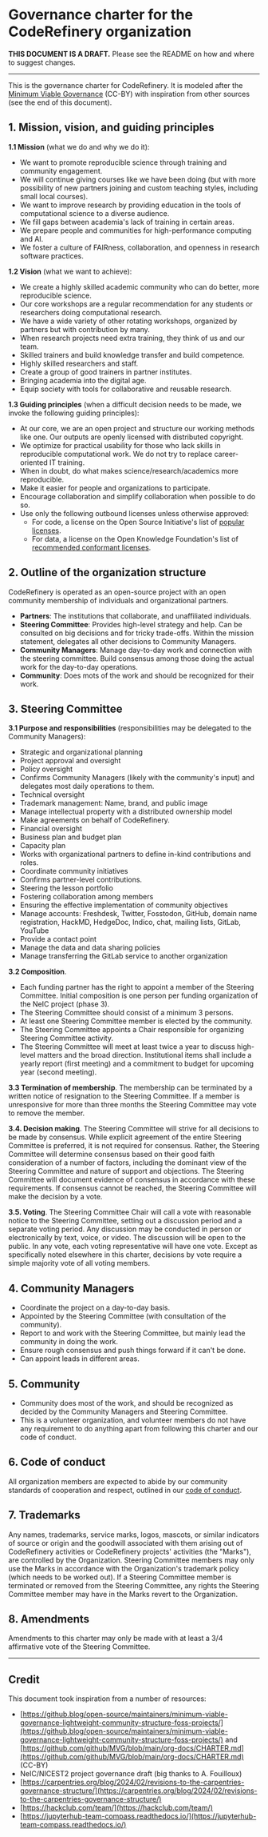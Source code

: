 # Governance charter for the CodeRefinery organization

**THIS DOCUMENT IS A DRAFT.** Please see the README on how and where
to suggest changes.

---

This is the governance charter for CodeRefinery.  It is modeled after the
[Minimum Viable
Governance](https://github.blog/open-source/maintainers/minimum-viable-governance-lightweight-community-structure-foss-projects/)
(CC-BY) with inspiration from other sources (see the end of this document).


## 1. Mission, vision, and guiding principles

**1.1 Mission** (what we do and why we do it):

- We want to promote reproducible science through training and community engagement.
- We will continue giving courses like we have been doing (but with more
  possibility of new partners joining and custom teaching styles, including
  small local courses).
- We want to improve research by providing education in the tools of computational science to a diverse audience.
- We fill gaps between academia's lack of training in certain areas.
- We prepare people and communities for high-performance computing and AI.
- We foster a culture of FAIRness, collaboration, and openness in research software practices.


**1.2 Vision** (what we want to achieve):

- We create a highly skilled academic community who can do better, more reproducible science.
- Our core workshops are a regular recommendation for any students or researchers doing computational research.
- We have a wide variety of other rotating workshops, organized by partners but with contribution by many.
- When research projects need extra training, they think of us and our team.
- Skilled trainers and build knowledge transfer and build competence.
- Highly skilled researchers and staff.
- Create a group of good trainers in partner institutes.
- Bringing academia into the digital age.
- Equip society with tools for collaborative and reusable research.


**1.3 Guiding principles** (when a difficult decision needs to be made, we invoke the following guiding principles):

- At our core, we are an open project and structure our working methods like
  one. Our outputs are openly licensed with distributed copyright.
- We optimize for practical usability for those who lack skills in reproducible
  computational work. We do not try to replace career-oriented IT training.
- When in doubt, do what makes science/research/academics more reproducible.
- Make it easier for people and organizations to participate.
- Encourage collaboration and simplify collaboration when possible to do so.
- Use only the following outbound licenses unless otherwise approved:
  - For code, a license on the Open Source Initiative's list of [popular licenses](https://opensource.org/licenses).
  - For data, a license on the Open Knowledge Foundation's list of [recommended conformant licenses](http://opendefinition.org/licenses/).


## 2. Outline of the organization structure

CodeRefinery is operated as an open-source project with an open community
membership of individuals and organizational partners.

- **Partners**: The institutions that collaborate, and unaffiliated individuals.
- **Steering Committee**: Provides high-level strategy and help. Can be
  consulted on big decisions and for tricky trade-offs. Within the mission
  statement, delegates all other decisions to Community Managers.
- **Community Managers**: Manage day-to-day work and connection with the
  steering committee. Build consensus among those doing the actual work for the
  day-to-day operations.
- **Community**: Does mots of the work and should be recognized for their work.


## 3. Steering Committee

**3.1 Purpose and responsibilities** (responsibilities may be delegated to the Community Managers):

- Strategic and organizational planning
- Project approval and oversight
- Policy oversight
- Confirms Community Managers (likely with the community's input) and delegates most daily operations to them.
- Technical oversight
- Trademark management: Name, brand, and public image
- Manage intellectual property with a distributed ownership model
- Make agreements on behalf of CodeRefinery.
- Financial oversight
- Business plan and budget plan
- Capacity plan
- Works with organizational partners to define in-kind contributions and roles.
- Coordinate community initiatives
- Confirms partner-level contributions.
- Steering the lesson portfolio
- Fostering collaboration among members
- Ensuring the effective implementation of community objectives
- Manage accounts: Freshdesk, Twitter, Fosstodon, GitHub, domain name
  registration, HackMD, HedgeDoc, Indico, chat, mailing lists, GitLab, YouTube
- Provide a contact point
- Manage the data and data sharing policies
- Manage transferring the GitLab service to another organization

**3.2 Composition**.
- Each funding partner has the right to appoint a member of the Steering Committee.
  Initial composition is one person per funding organization of the NeIC project (phase 3).
- The Steering Committee should consist of a minimum 3 persons.
- At least one Steering Committee member is elected by the community.
- The Steering Committee appoints a Chair responsible for organizing Steering Committee activity.
- The Steering Committee will meet at least twice a year to discuss high-level
  matters and the broad direction. Institutional items shall include a yearly
  report (first meeting) and a commitment to budget for upcoming year (second
  meeting).

**3.3 Termination of membership**. The membership can be terminated by a
written notice of resignation to the Steering Committee.  If a member is
unresponsive for more than three months the Steering Committee may vote to
remove the member.

**3.4. Decision making**. The Steering Committee will strive for all decisions
to be made by consensus. While explicit agreement of the entire Steering
Committee is preferred, it is not required for consensus. Rather, the Steering
Committee will determine consensus based on their good faith consideration of a
number of factors, including the dominant view of the Steering Committee and
nature of support and objections. The Steering Committee will document evidence
of consensus in accordance with these requirements. If consensus cannot be
reached, the Steering Committee will make the decision by a vote.

**3.5. Voting**. The Steering Committee Chair will call a vote with reasonable
notice to the Steering Committee, setting out a discussion period and a
separate voting period. Any discussion may be conducted in person or
electronically by text, voice, or video. The discussion will be open to the
public. In any vote, each voting representative will have one vote. Except as
specifically noted elsewhere in this charter, decisions by vote require a
simple majority vote of all voting members.


## 4. Community Managers

- Coordinate the project on a day-to-day basis.
- Appointed by the Steering Committee (with consultation of the community).
- Report to and work with the Steering Committee, but mainly lead the community in doing the work.
- Ensure rough consensus and push things forward if it can't be done.
- Can appoint leads in different areas.


## 5. Community

- Community does most of the work, and should be recognized as decided by the
  Community Managers and Steering Committee.
- This is a volunteer organization, and volunteer members do not have any
  requirement to do anything apart from following this charter and our code of
  conduct.


## 6. Code of conduct

All organization members are expected to abide by our community standards of
cooperation and respect, outlined in our [code of
conduct](https://coderefinery.org/about/code-of-conduct/).


## 7. Trademarks

Any names, trademarks, service marks, logos, mascots, or similar indicators of
source or origin and the goodwill associated with them arising out of
CodeRefinery activities or CodeRefinery projects' activities (the "Marks"),
are controlled by the Organization. Steering Committee members may only use the
Marks in accordance with the Organization's trademark policy (which needs to be
worked out). If a Steering Committee member is terminated or removed from the
Steering Committee, any rights the Steering Committee member may have in the
Marks revert to the Organization.


## 8. Amendments

Amendments to this charter may only be made with at least a 3/4 affirmative
vote of the Steering Committee.

---

## Credit

This document took inspiration from a number of resources:

- [https://github.blog/open-source/maintainers/minimum-viable-governance-lightweight-community-structure-foss-projects/](https://github.blog/open-source/maintainers/minimum-viable-governance-lightweight-community-structure-foss-projects/) and [https://github.com/github/MVG/blob/main/org-docs/CHARTER.md](https://github.com/github/MVG/blob/main/org-docs/CHARTER.md) (CC-BY)
- NeIC/NICEST2 project governance draft (big thanks to A. Fouilloux)
- [https://carpentries.org/blog/2024/02/revisions-to-the-carpentries-governance-structure/](https://carpentries.org/blog/2024/02/revisions-to-the-carpentries-governance-structure/)
- [https://hackclub.com/team/](https://hackclub.com/team/)
- [https://jupyterhub-team-compass.readthedocs.io/](https://jupyterhub-team-compass.readthedocs.io/)
